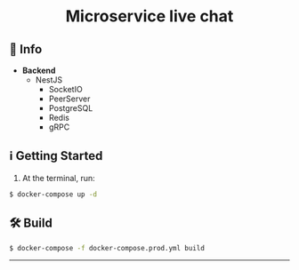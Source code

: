 <h1 align="center">
  Microservice live chat
</h1>

## :memo: Info
  - **Backend**
    - NestJS
      * SocketIO
      * PeerServer
      * PostgreSQL
      * Redis
      * gRPC

## :information_source: Getting Started

1. At the terminal, run:

```bash
$ docker-compose up -d
```

## :hammer_and_wrench: Build

```bash
$ docker-compose -f docker-compose.prod.yml build
```
---